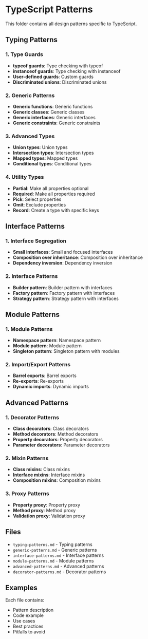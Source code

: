 # TypeScript Patterns

This folder contains all design patterns specific to TypeScript.

## Typing Patterns

### 1. Type Guards
- **typeof guards**: Type checking with typeof
- **instanceof guards**: Type checking with instanceof
- **User-defined guards**: Custom guards
- **Discriminated unions**: Discriminated unions

### 2. Generic Patterns
- **Generic functions**: Generic functions
- **Generic classes**: Generic classes
- **Generic interfaces**: Generic interfaces
- **Generic constraints**: Generic constraints

### 3. Advanced Types
- **Union types**: Union types
- **Intersection types**: Intersection types
- **Mapped types**: Mapped types
- **Conditional types**: Conditional types

### 4. Utility Types
- **Partial**: Make all properties optional
- **Required**: Make all properties required
- **Pick**: Select properties
- **Omit**: Exclude properties
- **Record**: Create a type with specific keys

## Interface Patterns

### 1. Interface Segregation
- **Small interfaces**: Small and focused interfaces
- **Composition over inheritance**: Composition over inheritance
- **Dependency inversion**: Dependency inversion

### 2. Interface Patterns
- **Builder pattern**: Builder pattern with interfaces
- **Factory pattern**: Factory pattern with interfaces
- **Strategy pattern**: Strategy pattern with interfaces

## Module Patterns

### 1. Module Patterns
- **Namespace pattern**: Namespace pattern
- **Module pattern**: Module pattern
- **Singleton pattern**: Singleton pattern with modules

### 2. Import/Export Patterns
- **Barrel exports**: Barrel exports
- **Re-exports**: Re-exports
- **Dynamic imports**: Dynamic imports

## Advanced Patterns

### 1. Decorator Patterns
- **Class decorators**: Class decorators
- **Method decorators**: Method decorators
- **Property decorators**: Property decorators
- **Parameter decorators**: Parameter decorators

### 2. Mixin Patterns
- **Class mixins**: Class mixins
- **Interface mixins**: Interface mixins
- **Composition mixins**: Composition mixins

### 3. Proxy Patterns
- **Property proxy**: Property proxy
- **Method proxy**: Method proxy
- **Validation proxy**: Validation proxy

## Files

- `typing-patterns.md` - Typing patterns
- `generic-patterns.md` - Generic patterns
- `interface-patterns.md` - Interface patterns
- `module-patterns.md` - Module patterns
- `advanced-patterns.md` - Advanced patterns
- `decorator-patterns.md` - Decorator patterns

## Examples

Each file contains:
- Pattern description
- Code example
- Use cases
- Best practices
- Pitfalls to avoid
